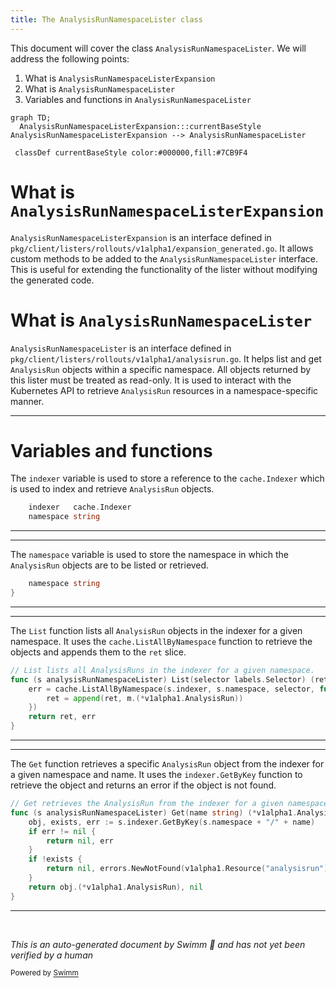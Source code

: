 ```yaml
---
title: The AnalysisRunNamespaceLister class
---
```

This document will cover the class `AnalysisRunNamespaceLister`. We will address the following points:

1. What is `AnalysisRunNamespaceListerExpansion`
2. What is `AnalysisRunNamespaceLister`
3. Variables and functions in `AnalysisRunNamespaceLister`

```mermaid
graph TD;
  AnalysisRunNamespaceListerExpansion:::currentBaseStyle
AnalysisRunNamespaceListerExpansion --> AnalysisRunNamespaceLister

 classDef currentBaseStyle color:#000000,fill:#7CB9F4
```

# What is `AnalysisRunNamespaceListerExpansion`

`AnalysisRunNamespaceListerExpansion` is an interface defined in `pkg/client/listers/rollouts/v1alpha1/expansion_generated.go`. It allows custom methods to be added to the `AnalysisRunNamespaceLister` interface. This is useful for extending the functionality of the lister without modifying the generated code.

# What is `AnalysisRunNamespaceLister`

`AnalysisRunNamespaceLister` is an interface defined in `pkg/client/listers/rollouts/v1alpha1/analysisrun.go`. It helps list and get `AnalysisRun` objects within a specific namespace. All objects returned by this lister must be treated as read-only. It is used to interact with the Kubernetes API to retrieve `AnalysisRun` resources in a namespace-specific manner.

<SwmSnippet path="/pkg/client/listers/rollouts/v1alpha1/analysisrun.go" line="77" repo-id="Z2l0aHViJTNBJTNBaW50dWl0LWFyZ28tcm9sbG91dHMtZGVtbyUzQSUzQVN3aW1tLURlbW8=">

---

# Variables and functions

The `indexer` variable is used to store a reference to the `cache.Indexer` which is used to index and retrieve `AnalysisRun` objects.

```go
	indexer   cache.Indexer
	namespace string
```

---

</SwmSnippet>

<SwmSnippet path="/pkg/client/listers/rollouts/v1alpha1/analysisrun.go" line="78" repo-id="Z2l0aHViJTNBJTNBaW50dWl0LWFyZ28tcm9sbG91dHMtZGVtbyUzQSUzQVN3aW1tLURlbW8=">

---

The `namespace` variable is used to store the namespace in which the `AnalysisRun` objects are to be listed or retrieved.

```go
	namespace string
}
```

---

</SwmSnippet>

<SwmSnippet path="/pkg/client/listers/rollouts/v1alpha1/analysisrun.go" line="81" repo-id="Z2l0aHViJTNBJTNBaW50dWl0LWFyZ28tcm9sbG91dHMtZGVtbyUzQSUzQVN3aW1tLURlbW8=">

---

The `List` function lists all `AnalysisRun` objects in the indexer for a given namespace. It uses the `cache.ListAllByNamespace` function to retrieve the objects and appends them to the `ret` slice.

```go
// List lists all AnalysisRuns in the indexer for a given namespace.
func (s analysisRunNamespaceLister) List(selector labels.Selector) (ret []*v1alpha1.AnalysisRun, err error) {
	err = cache.ListAllByNamespace(s.indexer, s.namespace, selector, func(m interface{}) {
		ret = append(ret, m.(*v1alpha1.AnalysisRun))
	})
	return ret, err
}
```

---

</SwmSnippet>

<SwmSnippet path="/pkg/client/listers/rollouts/v1alpha1/analysisrun.go" line="89" repo-id="Z2l0aHViJTNBJTNBaW50dWl0LWFyZ28tcm9sbG91dHMtZGVtbyUzQSUzQVN3aW1tLURlbW8=">

---

The `Get` function retrieves a specific `AnalysisRun` object from the indexer for a given namespace and name. It uses the `indexer.GetByKey` function to retrieve the object and returns an error if the object is not found.

```go
// Get retrieves the AnalysisRun from the indexer for a given namespace and name.
func (s analysisRunNamespaceLister) Get(name string) (*v1alpha1.AnalysisRun, error) {
	obj, exists, err := s.indexer.GetByKey(s.namespace + "/" + name)
	if err != nil {
		return nil, err
	}
	if !exists {
		return nil, errors.NewNotFound(v1alpha1.Resource("analysisrun"), name)
	}
	return obj.(*v1alpha1.AnalysisRun), nil
}
```

---

</SwmSnippet>

&nbsp;

*This is an auto-generated document by Swimm 🌊 and has not yet been verified by a human*

<SwmMeta version="3.0.0"><sup>Powered by [Swimm](https://staging.swimm.cloud/)</sup></SwmMeta>
